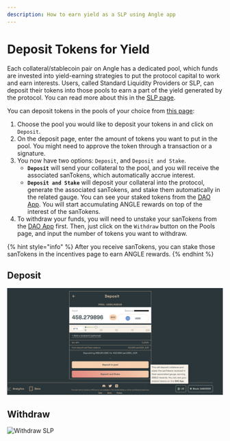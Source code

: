 ```yaml
---
description: How to earn yield as a SLP using Angle app
---
```


# Deposit Tokens for Yield

Each collateral/stablecoin pair on Angle has a dedicated pool, which funds are invested into yield-earning strategies to put the protocol capital to work and earn interests. Users, called Standard Liquidity Providers or SLP, can deposit their tokens into those pools to earn a part of the yield generated by the protocol. You can read more about this in the [SLP page](../../core-module/standard-liquidity-providers/).

You can deposit tokens in the pools of your choice from [this page](https://app.angle.money/#/slp):

1. Choose the pool you would like to deposit your tokens in and click on `Deposit`.
2. On the deposit page, enter the amount of tokens you want to put in the pool. You might need to approve the token through a transaction or a signature.
3. You now have two options: `Deposit`, and `Deposit and Stake`.
   * **`Deposit`** will send your collateral to the pool, and you will receive the associated sanTokens, which automatically accrue interest.
   * **`Deposit and Stake`** will deposit your collateral into the protocol, generate the associated sanTokens, and stake them automatically in the related gauge. You can see your staked tokens from the [DAO App](https://dao.angle.money/#/stake). You will start accumulating ANGLE rewards on top of the interest of the sanTokens.
4. To withdraw your funds, you will need to unstake your sanTokens from the [DAO App](https://dao.angle.money/#/stake) first. Then, just click on the `Withdraw` button on the Pools page, and input the number of tokens you want to withdraw.

{% hint style="info" %}
After you receive sanTokens, you can stake those sanTokens in the incentives page to earn ANGLE rewards.
{% endhint %}

## Deposit

![Deposit SLP](../../.gitbook/assets/deposit-for-slp.png)

## Withdraw

![Withdraw SLP](../../.gitbook/assets/withdraw-sanDAI\_EUR.png)
